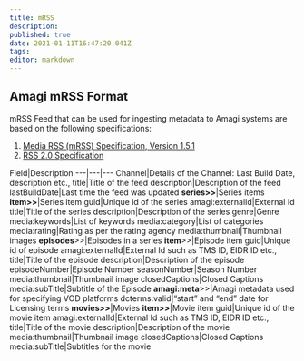 ```yaml
---
title: mRSS
description: 
published: true
date: 2021-01-11T16:47:20.041Z
tags: 
editor: markdown
---
```


## Amagi mRSS Format

mRSS Feed that can be used for ingesting metadata to Amagi systems are based on the following specifications:

1. [Media RSS (mRSS) Specification, Version 1.5.1](https://www.rssboard.org/media-rss)
2. [RSS 2.0 Specification](https://www.rssboard.org/rss-specification)

Field|Description
---|---|---
Channel|Details of the Channel: Last Build Date, description etc.,
title|Title of the feed
description|Description of the feed
lastBuildDate|Last time the feed was updated
**series>>**|Series items
**item>>**|Series item
guid|Unique id of the series
amagi:externalId|External Id
title|Title of the series
description|Description of the series
genre|Genre
media:keywords|List of keywords
media:category|List of categories
media:rating|Rating as per the rating agency
media:thumbnail|Thumbnail images
**episodes**>>|Episodes in a series
**item**>>|Episode item
guid|Unique id of episode
amagi:externalId|External Id such as TMS ID, EIDR ID etc.,
title|Title of the episode
description|Description of the episode
episodeNumber|Episode Number
seasonNumber|Season Number
media:thumbnail|Thumbnail image
closedCaptions|Closed Captions
media:subTitle|Subtitle of the Episode
**amagi:meta**>>|Amagi metadata used for specifying VOD platforms
dcterms:valid|“start” and “end” date for Licensing terms
**movies>>**|Movies
**item>>**|Movie item
guid|Unique id of the movie item
amagi:externalId|External Id such as TMS ID, EIDR ID etc.,
title|Title of the movie
description|Description of the movie
media:thumbnail|Thumbnail image
closedCaptions|Closed Captions
media:subTitle|Subtitles for the movie